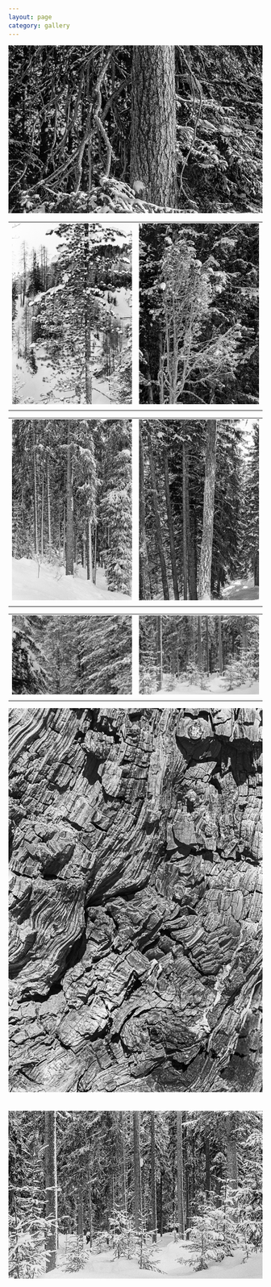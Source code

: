 ```yaml
---
layout: page
category: gallery
---
```


![](/fig_conifers/Image-1.jpg)

|||
|:------------------------:|:------------------------:|
|![](/fig_conifers/Image-2.jpg) | ![](/fig_conifers/Image-3.jpg)|
|||

|||
|:------------------------:|:------------------------:|
|![](/fig_conifers/Image-4.jpg) | ![](/fig_conifers/Image-5.jpg)|
|||

|||
|:------------------------:|:------------------------:|
|![](/fig_conifers/Image-6.jpg) | ![](/fig_conifers/Image-7.jpg)|
|||

![](/fig_conifers/Image-8.jpg)
\
\
\
![](/fig_conifers/Image-9.jpg)
